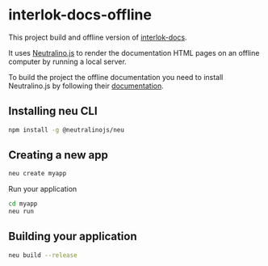 # interlok-docs-offline

This project build and offline version of [interlok-docs](https://github.com/adaptris/interlok-docs).

It uses [Neutralino.js](https://neutralino.js.org/) to render the documentation HTML pages on an offline computer by running a local server.

To build the project the offline documentation you need to install Neutralino.js by following their [documentation](https://neutralino.js.org/docs).

## Installing neu CLI

```sh
npm install -g @neutralinojs/neu
```

## Creating a new app

```sh
neu create myapp
```

Run your application

```sh
cd myapp
neu run
```

## Building your application

```sh
neu build --release
```
